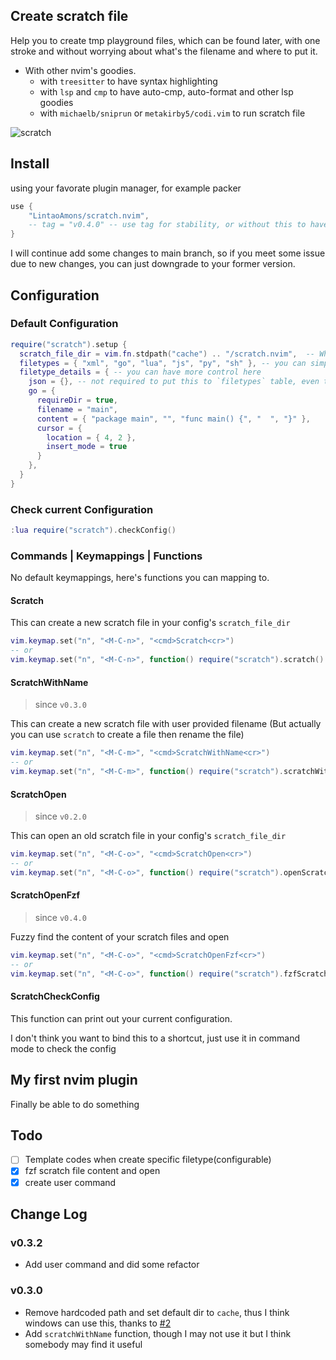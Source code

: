 ## Create scratch file

Help you to create tmp playground files, which can be found later, 
with one stroke and without worrying about what's the filename and where to put it.

- With other nvim's goodies.
  - with `treesitter` to have syntax highlighting
  - with `lsp` and `cmp` to have auto-cmp, auto-format and other lsp goodies
  - with `michaelb/sniprun` or `metakirby5/codi.vim` to run scratch file
  
![scratch](https://user-images.githubusercontent.com/95092244/198858745-b3bc9982-e3e8-44fb-b690-7edca030235e.gif)

## Install

using your favorate plugin manager, for example packer

```lua
use {
	"LintaoAmons/scratch.nvim",
	-- tag = "v0.4.0" -- use tag for stability, or without this to have latest fixed and functions
}
```

I will continue add some changes to main branch, so if you meet some issue due to new changes, you can just downgrade to your former version.

## Configuration

### Default Configuration

```lua
require("scratch").setup {
  scratch_file_dir = vim.fn.stdpath("cache") .. "/scratch.nvim",  -- Where the scratch files will be saved
  filetypes = { "xml", "go", "lua", "js", "py", "sh" }, -- you can simply put filetype here
  filetype_details = { -- you can have more control here
    json = {}, -- not required to put this to `filetypes` table, even though you still can
    go = {
      requireDir = true,
      filename = "main",
      content = { "package main", "", "func main() {", "  ", "}" },
      cursor = {
        location = { 4, 2 },
        insert_mode = true
      }
    },
  }
}
```

### Check current Configuration

```lua
:lua require("scratch").checkConfig()
```

### Commands | Keymappings | Functions

No default keymappings, here's functions you can mapping to.

#### Scratch

This can create a new scratch file in your config's `scratch_file_dir`

```lua
vim.keymap.set("n", "<M-C-n>", "<cmd>Scratch<cr>")
-- or
vim.keymap.set("n", "<M-C-n>", function() require("scratch").scratch() end)

```

#### ScratchWithName

> since `v0.3.0`

This can create a new scratch file with user provided filename (But actually you can use `scratch` to create a file then rename the file)

```lua
vim.keymap.set("n", "<M-C-m>", "<cmd>ScratchWithName<cr>")
-- or
vim.keymap.set("n", "<M-C-m>", function() require("scratch").scratchWithName() end)
```

#### ScratchOpen

> since `v0.2.0`

This can open an old scratch file in your config's `scratch_file_dir`

```lua
vim.keymap.set("n", "<M-C-o>", "<cmd>ScratchOpen<cr>")
-- or
vim.keymap.set("n", "<M-C-o>", function() require("scratch").openScratch() end)
```

#### ScratchOpenFzf

> since `v0.4.0`

Fuzzy find the content of your scratch files and open

```lua
vim.keymap.set("n", "<M-C-o>", "<cmd>ScratchOpenFzf<cr>")
-- or
vim.keymap.set("n", "<M-C-o>", function() require("scratch").fzfScratch() end)
```

#### ScratchCheckConfig

This function can print out your current configuration.

I don't think you want to bind this to a shortcut, just use it in command mode to check the config

## My first nvim plugin

Finally be able to do something

## Todo

- [ ] Template codes when create specific filetype(configurable)
- [x] fzf scratch file content and open
- [x] create user command

## Change Log

### v0.3.2
- Add user command and did some refactor

### v0.3.0

- Remove hardcoded path and set default dir to `cache`, thus I think windows can use this, thanks to [#2](https://github.com/LintaoAmons/scratch.nvim/issues/2)
- Add `scratchWithName` function, though I may not use it but I think somebody may find it useful

